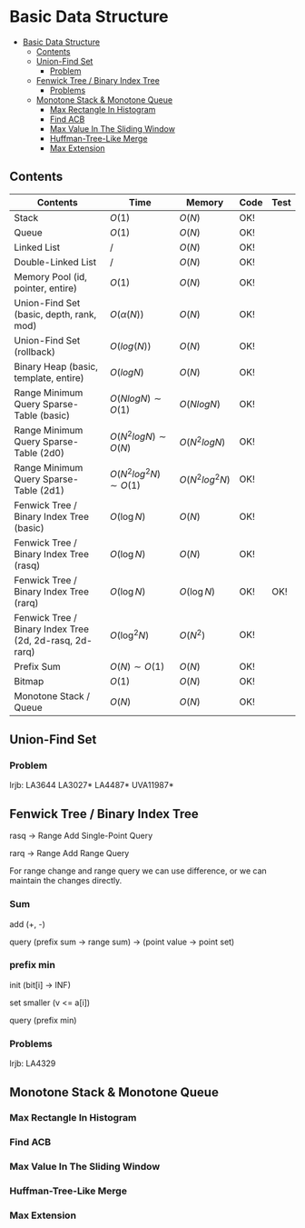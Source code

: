 # Basic Data Structure


- [Basic Data Structure](#basic-data-structure)
  - [Contents](#contents)
  - [Union-Find Set](#union-find-set)
    - [Problem](#problem)
  - [Fenwick Tree / Binary Index Tree](#fenwick-tree--binary-index-tree)
    - [Problems](#problems)
  - [Monotone Stack & Monotone Queue](#monotone-stack--monotone-queue)
    - [Max Rectangle In Histogram](#max-rectangle-in-histogram)
    - [Find ACB](#find-acb)
    - [Max Value In The Sliding Window](#max-value-in-the-sliding-window)
    - [Huffman-Tree-Like Merge](#huffman-tree-like-merge)
    - [Max Extension](#max-extension)


## Contents

| Contents                                                | Time                     | Memory         | Code | Test |
| ------------------------------------------------------- | ------------------------ | -------------- | ---- | ---- |
| Stack                                                   | $O(1)$                   | $O(N)$         | OK!  |      |
| Queue                                                   | $O(1)$                   | $O(N)$         | OK!  |      |
| Linked List                                             | $/$                      | $O(N)$         | OK!  |      |
| Double-Linked List                                      | $/$                      | $O(N)$         | OK!  |      |
| Memory Pool (id, pointer, entire)                       | $O(1)$                   | $O(N)$         | OK!  |      |
| Union-Find Set (basic, depth, rank, mod)                | $O(\alpha(N))$           | $O(N)$         | OK!  |      |
| Union-Find Set (rollback)                               | $O(log(N))$              | $O(N)$         | OK!  |      |
| Binary Heap (basic, template, entire)                   | $O(logN)$                | $O(N)$         | OK!  |      |
| Range Minimum Query Sparse-Table (basic)                | $O(NlogN) \sim O(1)$     | $O(NlogN)$     | OK!  |      |
| Range Minimum Query Sparse-Table (2d0)                  | $O(N^2logN) \sim O(N)$   | $O(N^2logN)$   | OK!  |      |
| Range Minimum Query Sparse-Table (2d1)                  | $O(N^2log^2N) \sim O(1)$ | $O(N^2log^2N)$ | OK!  |      |
| Fenwick Tree / Binary Index Tree (basic)                | $O(\log N)$              | $O(N)$         | OK!  |      |
| Fenwick Tree / Binary Index Tree (rasq)                 | $O(\log N)$              | $O(N)$         | OK!  |      |
| Fenwick Tree / Binary Index Tree (rarq)                 | $O(\log N)$              | $O(\log N)$    | OK!  | OK!  |
| Fenwick Tree / Binary Index Tree (2d, 2d-rasq, 2d-rarq) | $O(\log^2N)$             | $O(N^2)$       | OK!  |      |
| Prefix Sum                                              | $O(N) \sim O(1)$         | $O(N)$         | OK!  |      |
| Bitmap                                                  | $O(1)$                   | $O(N)$         | OK!  |      |
| Monotone Stack / Queue                                  | $O(N)$                   | $O(N)$         | OK!  |      |



## Union-Find Set

### Problem

lrjb: LA3644 LA3027* LA4487* UVA11987* 



## Fenwick Tree / Binary Index Tree

rasq -> Range Add Single-Point Query

rarq -> Range Add Range Query

For range change and range query we can use difference, or we can maintain the changes directly.



### Sum

add (+, -)

query (prefix sum -> range sum) -> (point value -> point set)

### prefix min

init (bit[i] -> INF)

set smaller (v <= a[i])

query (prefix min)



### Problems

lrjb: LA4329



## Monotone Stack & Monotone Queue

### Max Rectangle In Histogram

### Find ACB

### Max Value In The Sliding Window

### Huffman-Tree-Like Merge

### Max Extension
